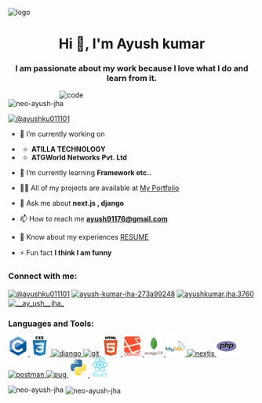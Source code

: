 ![logo](https://r7q6w9z6.rocketcdn.me/career/wp-content/uploads/2020/03/full-stack-development.gif)
<h1 align="center">Hi 👋, I'm Ayush kumar</h1>
<h3 align="center">I am passionate about my work because I love what I do and learn from it.</h3>
<img src="https://user-images.githubusercontent.com/55389276/140866485-8fb1c876-9a8f-4d6a-98dc-08c4981eaf70.gif" align="right" alt="code" width="400"/>
<p align="left"> <img src="https://komarev.com/ghpvc/?username=neo-ayush-jha&label=Profile%20views&color=0e75b6&style=flat" alt="neo-ayush-jha" /> </p>

<p align="left"> <a href="https://twitter.com/@ayushku011101" target="blank"><img src="https://img.shields.io/twitter/follow/@ayushku011101?logo=twitter&style=for-the-badge" alt="@ayushku011101" /></a> </p>

- 🔭 I’m currently working on
- -   **ATILLA TECHNOLOGY**
- -   **ATGWorld Networks Pvt. Ltd**
- 🌱 I’m currently learning **Framework etc..**

- 👨‍💻 All of my projects are available at [My Portfolio](https://ayush-portfolio-ec74.vercel.app/)

- 💬 Ask me about **next.js , django**

- 📫 How to reach me **ayush91176@gmail.com**

- 📄 Know about my experiences [RESUME](https://ayush-portfolio-ec74.vercel.app/proj/ayush.pdf)

- ⚡ Fun fact **I think I am funny**

<h3 align="left">Connect with me:</h3>
<p align="left">
<a href="https://twitter.com/@ayushku011101" target="blank"><img align="center" src="https://raw.githubusercontent.com/rahuldkjain/github-profile-readme-generator/master/src/images/icons/Social/twitter.svg" alt="@ayushku011101" height="30" width="40" /></a>
<a href="https://linkedin.com/in/ayush-kumar-jha-273a99248" target="blank"><img align="center" src="https://raw.githubusercontent.com/rahuldkjain/github-profile-readme-generator/master/src/images/icons/Social/linked-in-alt.svg" alt="ayush-kumar-jha-273a99248" height="30" width="40" /></a>
<a href="https://fb.com/ayushkumar.jha.3760" target="blank"><img align="center" src="https://raw.githubusercontent.com/rahuldkjain/github-profile-readme-generator/master/src/images/icons/Social/facebook.svg" alt="ayushkumar.jha.3760" height="30" width="40" /></a>
<a href="https://instagram.com/__ay_ush__jha_" target="blank"><img align="center" src="https://raw.githubusercontent.com/rahuldkjain/github-profile-readme-generator/master/src/images/icons/Social/instagram.svg" alt="__ay_ush__jha_" height="30" width="40" /></a>
</p>

<h3 align="left">Languages and Tools:</h3>
<p align="left"> <a href="https://www.cprogramming.com/" target="_blank" rel="noreferrer"> <img src="https://raw.githubusercontent.com/devicons/devicon/master/icons/c/c-original.svg" alt="c" width="40" height="40"/> </a> <a href="https://www.w3schools.com/css/" target="_blank" rel="noreferrer"> <img src="https://raw.githubusercontent.com/devicons/devicon/master/icons/css3/css3-original-wordmark.svg" alt="css3" width="40" height="40"/> </a> <a href="https://www.djangoproject.com/" target="_blank" rel="noreferrer"> <img src="https://cdn.worldvectorlogo.com/logos/django.svg" alt="django" width="40" height="40"/> </a> <a href="https://git-scm.com/" target="_blank" rel="noreferrer"> <img src="https://www.vectorlogo.zone/logos/git-scm/git-scm-icon.svg" alt="git" width="40" height="40"/> </a> <a href="https://www.w3.org/html/" target="_blank" rel="noreferrer"> <img src="https://raw.githubusercontent.com/devicons/devicon/master/icons/html5/html5-original-wordmark.svg" alt="html5" width="40" height="40"/> </a> <a href="https://laravel.com/" target="_blank" rel="noreferrer"> <img src="https://raw.githubusercontent.com/devicons/devicon/master/icons/laravel/laravel-plain-wordmark.svg" alt="laravel" width="40" height="40"/> </a> <a href="https://www.mongodb.com/" target="_blank" rel="noreferrer"> <img src="https://raw.githubusercontent.com/devicons/devicon/master/icons/mongodb/mongodb-original-wordmark.svg" alt="mongodb" width="40" height="40"/> </a> <a href="https://www.mysql.com/" target="_blank" rel="noreferrer"> <img src="https://raw.githubusercontent.com/devicons/devicon/master/icons/mysql/mysql-original-wordmark.svg" alt="mysql" width="40" height="40"/> </a> <a href="https://nextjs.org/" target="_blank" rel="noreferrer"> <img src="https://cdn.worldvectorlogo.com/logos/nextjs-2.svg" alt="nextjs" width="40" height="40"/> </a> <a href="https://www.php.net" target="_blank" rel="noreferrer"> <img src="https://raw.githubusercontent.com/devicons/devicon/master/icons/php/php-original.svg" alt="php" width="40" height="40"/> </a> <a href="https://postman.com" target="_blank" rel="noreferrer"> <img src="https://www.vectorlogo.zone/logos/getpostman/getpostman-icon.svg" alt="postman" width="40" height="40"/> </a> <a href="https://pugjs.org" target="_blank" rel="noreferrer"> <img src="https://cdn.worldvectorlogo.com/logos/pug.svg" alt="pug" width="40" height="40"/> </a> <a href="https://www.python.org" target="_blank" rel="noreferrer"> <img src="https://raw.githubusercontent.com/devicons/devicon/master/icons/python/python-original.svg" alt="python" width="40" height="40"/> </a> <a href="https://reactjs.org/" target="_blank" rel="noreferrer"> <img src="https://raw.githubusercontent.com/devicons/devicon/master/icons/react/react-original-wordmark.svg" alt="react" width="40" height="40"/> </a> </p>

<p><img align="left" src="https://github-readme-stats.vercel.app/api/top-langs?username=neo-ayush-jha&show_icons=true&locale=en&layout=compact" alt="neo-ayush-jha" /></p>

<p>&nbsp;<img align="center" src="https://github-readme-stats.vercel.app/api?username=neo-ayush-jha&show_icons=true&locale=en" alt="neo-ayush-jha" /></p>
